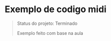 <h1> Exemplo de codigo midi</h1>

>Status do projeto: Terminado
>
>Exemplo feito com base na aula
>
